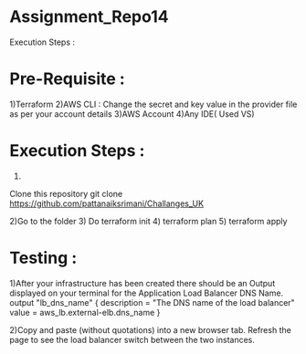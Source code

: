 ﻿# Assignment_Repo14
Execution Steps :

Pre-Requisite :
================
1)Terraform 
2)AWS CLI : Change the secret and key value in the provider file as per your account details 
3)AWS Account 
4)Any IDE( Used VS)


Execution Steps :
==================

1)
Clone this repository
git clone https://github.com/pattanaiksrimani/Challanges_UK

2)Go to the folder 
3) Do terraform init
4) terraform plan 
5) terraform apply 

Testing : 
============
1)After your infrastructure has been created there should be an Output displayed on your terminal for the Application Load Balancer DNS Name.
output "lb_dns_name" {
  description = "The DNS name of the load balancer"
  value       = aws_lb.external-elb.dns_name
}

2)Copy and paste (without quotations) into a new browser tab. Refresh the page to see the load balancer switch between the two instances.
